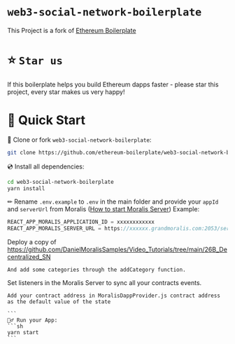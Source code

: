 # `web3-social-network-boilerplate`

This Project is a fork of [Ethereum Boilerplate](https://github.com/ethereum-boilerplate/ethereum-boilerplate)

# ⭐️ `Star us`
If this boilerplate helps you build Ethereum dapps faster - please star this project, every star makes us very happy!

# 🚀 Quick Start

📄 Clone or fork `web3-social-network-boilerplate`:
```sh
git clone https://github.com/ethereum-boilerplate/web3-social-network-boilerplate
```
💿 Install all dependencies:
```sh
cd web3-social-network-boilerplate
yarn install 
```
✏ Rename `.env.example` to `.env` in the main folder and provide your `appId` and `serverUrl` from Moralis ([How to start Moralis Server](https://docs.moralis.io/moralis-server/getting-started/create-a-moralis-server)) 
Example:
```jsx
REACT_APP_MORALIS_APPLICATION_ID = xxxxxxxxxxxx
REACT_APP_MORALIS_SERVER_URL = https://xxxxxx.grandmoralis.com:2053/server
```
Deploy a copy of https://github.com/DanielMoralisSamples/Video_Tutorials/tree/main/26B_Decentralized_SN
```
And add some categories through the addCategory function.
````
Set listeners in the Moralis Server to sync all your contracts events.
`````
Add your contract address in MoralisDappProvider.js contract address as the default value of the state

```
🚴‍♂️ Run your App:
```sh
yarn start
```